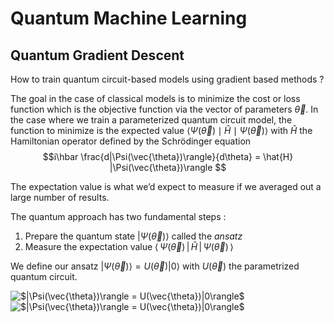 # Quantum Machine Learning

## Quantum Gradient Descent

How to train quantum circuit-based models using gradient based methods ?

The goal in the case of classical models is to minimize the cost or loss function which is the objective function via the vector of parameters $\vec{\theta}$. In the case where we train a parameterized quantum circuit model, the function to minimize is the expected value $\langle \Psi(\vec{\theta}) \mid \hat{H} \mid \Psi(\vec{\theta})\rangle$ with $\hat{H}$ the Hamiltonian operator defined by the Schrödinger equation $$i\hbar \frac{d|\Psi(\vec{\theta})\rangle}{d\theta} = \hat{H} |\Psi(\vec{\theta})\rangle $$

The expectation value is what we’d expect to measure if we averaged out a large number of results.

The quantum approach has two fundamental steps :

1. Prepare the quantum state $|\Psi(\vec{\theta})\rangle$ called the *ansatz*
2. Measure the expectation value $\langle\,\Psi(\vec{\theta})\,|\,\hat{H}\,|\,\Psi(\vec{\theta})\,\rangle$

We define our ansatz $|\Psi(\vec{\theta})\rangle = U(\vec{\theta})|0\rangle$ with $U(\vec{\theta})$ the parametrized quantum circuit.

<img src="https://latex.codecogs.com/svg.image?$|\Psi(\vec{\theta})\rangle&space;=&space;U(\vec{\theta})|0\rangle$&space;" title="$|\Psi(\vec{\theta})\rangle = U(\vec{\theta})|0\rangle$ " />

<img src="https://latex.codecogs.com/png.image?\dpi{110}&space;$|\Psi(\vec{\theta})\rangle&space;=&space;U(\vec{\theta})|0\rangle$&space;" title="$|\Psi(\vec{\theta})\rangle = U(\vec{\theta})|0\rangle$ " />
